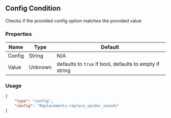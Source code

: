 ## Config Condition
Checks if the provided config option matches the provided value

### Properties
| Name | Type | Default |
|--------|-------|---------|
| Config | String | N/A |
| Value | Unknown | defaults to `true` if bool, defaults to empty if string |

### Usage
```json
{
    "type": "config",
    "config": "Replacements:replace_spider_sounds"
}
```
